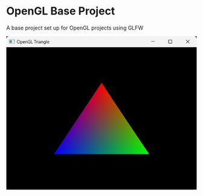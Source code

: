 # OpenGL Base Project

A base project set up for OpenGL projects using GLFW

![Example](example.png)